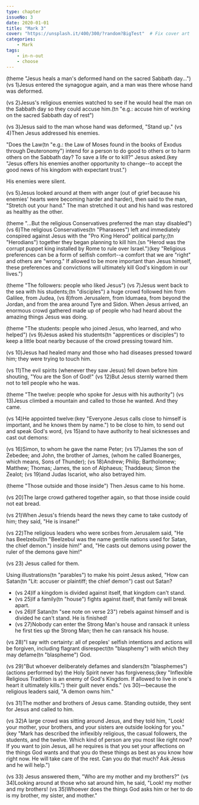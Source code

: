 ```yaml
---
type: chapter
issueNo: 3
date: 2020-01-01
title: "Mark 3"
cover: "https://unsplash.it/400/300/?random?BigTest"  # Fix cover art
categories:
    - Mark
tags:
    - in-n-out
    - choose
---
```


(theme "Jesus heals a man's deformed hand on the sacred Sabbath day...")
(vs 1)Jesus entered the synagogue again, and a man was there whose hand was deformed.

(vs 2)Jesus's religious enemies watched to see if he would heal the man on the Sabbath day so they could accuse him.(tn "e.g.: accuse him of working on the sacred Sabbath day of rest")

(vs 3)Jesus said to the man whose hand was deformed, "Stand up."  (vs 4)Then Jesus addressed his enemies.

"Does the Law(tn "e.g.: the Law of Moses found in the books of Exodus through Deuteronomy") intend for a person to do good to others or to harm others on the Sabbath day? To save a life or to kill?" Jesus asked.(key "Jesus offers his enemies another opportunity to change--to accept the good news of his kingdom with expectant trust.")

His enemies were silent.

(vs 5)Jesus looked around at them with anger (out of grief because his enemies' hearts were becoming harder and harder), then said to the man, "Stretch out your hand." The man stretched it out and his hand was restored as healthy as the other.

(theme "...But the religious Conservatives preferred the man stay disabled")
(vs 6)The religious Conservatives(tn "Pharasees") left and immediately conspired against Jesus with the "Pro King Herod" political party;(tn "Herodians") together they began planning to kill him.(sn "Herod was the corrupt puppet king installed by Rome to rule over Israel.")(key "Religious preferences can be a form of selfish comfort--a comfort that we are "right" and others are "wrong."  If allowed to be more important than Jesus himself, these preferences and convictions will ultimately kill God's kingdom in our lives.")

(theme "The followers: people who liked Jesus")
(vs 7)Jesus went back to the sea with his students;(tn "disciples") a huge crowd followed him from Galilee, from Judea, (vs 8)from Jerusalem, from Idumaea, from beyond the Jordan, and from the area around Tyre and Sidon.  When Jesus arrived, an enormous crowd gathered made up of people who had heard about the amazing things Jesus was doing.

(theme "The students: people who joined Jesus, who learned, and who helped")
(vs 9)Jesus asked his students(tn "apprentices or disciples") to keep a little boat nearby because of the crowd pressing toward him.

(vs 10)Jesus had healed many and those who had diseases pressed toward him; they were trying to touch him.

(vs 11)The evil spirits (whenever they saw Jesus) fell down before him shouting, "You are the Son of God!"  (vs 12)But Jesus sternly warned them not to tell people who he was.

(theme "The twelve: people who spoke for Jesus with his authority")
(vs 13)Jesus climbed a mountain and called to those he wanted.  And they came.

(vs 14)He appointed twelve:(key "Everyone Jesus calls close to himself is important, and he knows them by name.") to be close to him, to send out and speak God's word, (vs 15)and to have authority to heal sicknesses and cast out demons:

(vs 16)Simon, to whom he gave the name Peter;  (vs 17)James the son of Zebedee; and John, the brother of James, (whom he called Boanerges, which means, Sons of Thunder);  (vs 18)Andrew; Philip; Bartholomew; Matthew; Thomas; James, the son of Alphaeus; Thaddaeus; Simon the Zealot;  (vs 19)and Judas Iscariot, who also betrayed him.

(theme "Those outside and those inside")
Then Jesus came to his home.

(vs 20)The large crowd gathered together again, so that those inside could not eat bread.

(vs 21)When Jesus's friends heard the news they came to take custody of him; they said, "He is insane!"

(vs 22)The religious leaders who were scribes from Jerusalem said, "He has Beelzebul(tn "Beelzebul was the name gentile nations used for Satan, the chief demon.") inside him!" and, "He casts out demons using power the ruler of the demons gave him!"

(vs 23) Jesus called for them.

Using illustrations(tn "parables") to make his point Jesus asked, "How can Satan(tn "Lit: accuser or plaintiff; the chief demon") cast out Satan?

* (vs 24)If a kingdom is divided against itself, that kingdom can't stand.
* (vs 25)If a family(tn "house") fights against itself, that family will break apart.
* (vs 26)If Satan(tn "see note on verse 23") rebels against himself and is divided he can't stand. He is finished!
* (vs 27)Nobody can enter the Strong Man's house and ransack it unless he first ties up the Strong Man; then he can ransack his house.

(vs 28)"I say with certainty: all of peoples' selfish intentions and actions will be forgiven, including flagrant disrespect(tn "blasphemy") with which they may defame(tn "blaspheme") God.

(vs 29)"But whoever deliberately defames and slanders(tn "blasphemes") (actions performed by) the Holy Spirit never has forgiveness;(key "Inflexible Religious Tradition is an enemy of God's Kingdom.  If allowed to live in one's heart it ultimately kills.") their guilt never ends."  (vs 30)—because the religious leaders said, "A demon owns him."

(vs 31)The mother and brothers of Jesus came.  Standing outside, they sent for Jesus and called to him.

(vs 32)A large crowd was sitting around Jesus, and they told him, "Look! your mother, your brothers, and your sisters are outside looking for you."(key "Mark has described the inflexibly religious, the casual followers, the students, and the twelve.  Which kind of person are you most like right now?  If you want to join Jesus, all he requires is that you set your affections on the things God wants and that you do these things as best as you know how right now.  He will take care of the rest.  Can you do that much?  Ask Jesus and he will help.")

(vs 33) Jesus answered them, "Who are my mother and my brothers?"  (vs 34)Looking around at those who sat around him, he said, "Look! my mother and my brothers!  (vs 35)Whoever does the things God asks him or her to do is my brother, my sister, and mother."
